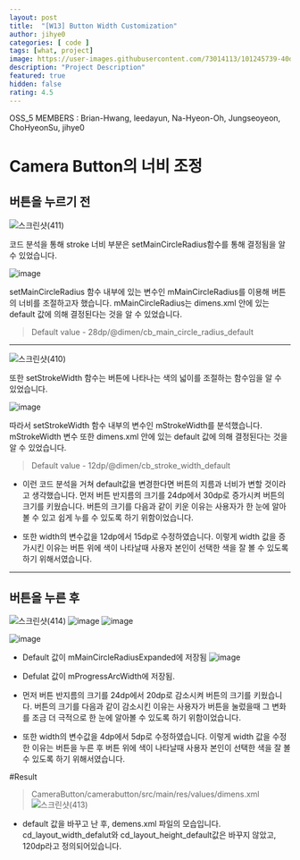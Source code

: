 ```yaml
---   
layout: post   
title:  "[W13] Button Width Customization"   
author: jihye0
categories: [ code ]   
tags: [what, project]
image: https://user-images.githubusercontent.com/73014113/101245739-40dcf300-3752-11eb-9412-fd500bb743a9.png
description: "Project Description"   
featured: true   
hidden: false
rating: 4.5
---   
```


OSS_5 MEMBERS : Brian-Hwang, leedayun, Na-Hyeon-Oh, Jungseoyeon, ChoHyeonSu, jihye0

# Camera Button의 너비 조정

## 버튼을 누르기 전

![스크린샷(411)](https://user-images.githubusercontent.com/73014113/101245739-40dcf300-3752-11eb-9412-fd500bb743a9.png)

 코드 분석을 통해 stroke 너비 부분은 setMainCircleRadius함수를 통해 결정됨을 알 수 있었습니다. 
 
 ![image](https://user-images.githubusercontent.com/73014113/101247123-b6e55800-375a-11eb-9f2f-7dd6392fd1db.png)
 
 setMainCircleRadius 함수 내부에 있는 변수인 mMainCircleRadius를 이용해 버튼의 너비를 조절하고자 했습니다. 
 mMainCircleRadius는 dimens.xml 안에 있는 default 값에 의해 결정된다는 것을 알 수 있었습니다. 

> Default value - 28dp/@dimen/cb_main_circle_radius_default

---

![스크린샷(410)](https://user-images.githubusercontent.com/73014113/101245801-bcd73b00-3752-11eb-971c-8278e65bda55.png)

또한 setStrokeWidth 함수는 버튼에 나타나는 색의 넓이를 조절하는 함수임을 알 수 있었습니다. 

![image](https://user-images.githubusercontent.com/73014113/101247160-0035a780-375b-11eb-896b-6b67c62a676b.png)

따라서 setStrokeWidth 함수 내부의 변수인 mStrokeWidth를 분석했습니다. 
mStrokeWidth 변수 또한 dimens.xml 안에 있는 default 값에 의해 결정된다는 것을 알 수 있었습니다.

> Default value - 12dp/@dimen/cb_stroke_width_default


+ 이런 코드 분석을 거쳐 default값을 변경한다면 버튼의 지름과 너비가 변할 것이라고 생각했습니다. 
먼저 버튼 반지름의 크기를 24dp에서 30dp로 증가시켜 버튼의 크기를 키웠습니다. 
버튼의 크기를 다음과 같이 키운 이유는 사용자가 한 눈에 알아볼 수 있고 쉽게 누를 수 있도록 하기 위함이었습니다. 

+ 또한 width의 변수값을 12dp에서 15dp로 수정하였습니다. 
이렇게 width 값을 증가시킨 이유는 버튼 위에 색이 나타날때 사용자 본인이 선택한 색을 잘 볼 수 있도록 하기 위해서였습니다.

---

## 버튼을 누른 후

![스크린샷(414)](https://user-images.githubusercontent.com/73014113/101245856-163f6a00-3753-11eb-8b52-4d0d76cb4609.png)
![image](https://user-images.githubusercontent.com/73014113/101247400-c9f92780-375c-11eb-9609-ead5ddd442e6.png)
![image](https://user-images.githubusercontent.com/73014113/101247382-b1890d00-375c-11eb-85f2-f7ac04f5f59d.png)

![image](https://user-images.githubusercontent.com/73014113/101249529-9fa96900-3760-11eb-80af-88b516b7b211.png)
+ Default 값이 mMainCircleRadiusExpanded에 저장됨
![image](https://user-images.githubusercontent.com/73014113/101249576-a3d58680-3760-11eb-9c51-e608d608268b.png)
+ Defulat 값이 mProgressArcWidth에 저장됨. 


+ 먼저 버튼 반지름의 크기를 24dp에서 20dp로 감소시켜 버튼의 크기를 키웠습니다. 
버튼의 크기를 다음과 같이 감소시킨 이유는 사용자가 버튼을 눌렀을때 그 변화를 조금 더 극적으로 한 눈에 알아볼 수 있도록 하기 위함이었습니다. 

+ 또한 width의 변수값을 4dp에서 5dp로 수정하였습니다. 
이렇게 width 값을 수정한 이유는 버튼을 누른 후 버튼 위에 색이 나타날때 사용자 본인이 선택한 색을 잘 볼 수 있도록 하기 위해서였습니다.


#Result

>CameraButton/camerabutton/src/main/res/values/dimens.xml
![스크린샷(413)](https://user-images.githubusercontent.com/73014113/101245922-6e766c00-3753-11eb-8abc-6c0974379545.png)

+ default 값을 바꾸고 난 후, demens.xml 파일의 모습입니다.
cd_layout_width_defalut와 cd_layout_height_default값은 바꾸지 않았고, 120dp라고 정의되어있습니다. 

